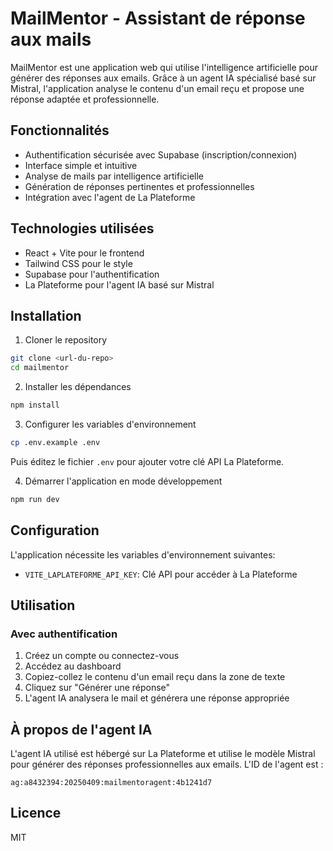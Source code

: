 # MailMentor - Assistant de réponse aux mails

MailMentor est une application web qui utilise l'intelligence artificielle pour générer des réponses aux emails. Grâce à un agent IA spécialisé basé sur Mistral, l'application analyse le contenu d'un email reçu et propose une réponse adaptée et professionnelle.

## Fonctionnalités

- Authentification sécurisée avec Supabase (inscription/connexion)
- Interface simple et intuitive
- Analyse de mails par intelligence artificielle
- Génération de réponses pertinentes et professionnelles
- Intégration avec l'agent de La Plateforme

## Technologies utilisées

- React + Vite pour le frontend
- Tailwind CSS pour le style
- Supabase pour l'authentification
- La Plateforme pour l'agent IA basé sur Mistral

## Installation

1. Cloner le repository
```bash
git clone <url-du-repo>
cd mailmentor
```

2. Installer les dépendances
```bash
npm install
```

3. Configurer les variables d'environnement
```bash
cp .env.example .env
```
Puis éditez le fichier `.env` pour ajouter votre clé API La Plateforme.

4. Démarrer l'application en mode développement
```bash
npm run dev
```

## Configuration

L'application nécessite les variables d'environnement suivantes:

- `VITE_LAPLATEFORME_API_KEY`: Clé API pour accéder à La Plateforme

## Utilisation

### Avec authentification
1. Créez un compte ou connectez-vous
2. Accédez au dashboard 
3. Copiez-collez le contenu d'un email reçu dans la zone de texte
4. Cliquez sur "Générer une réponse"
5. L'agent IA analysera le mail et générera une réponse appropriée


## À propos de l'agent IA

L'agent IA utilisé est hébergé sur La Plateforme et utilise le modèle Mistral pour générer des réponses professionnelles aux emails. L'ID de l'agent est :
```
ag:a8432394:20250409:mailmentoragent:4b1241d7
```

## Licence

MIT
